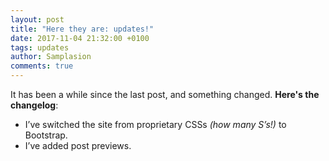 ```yaml
---
layout: post
title: "Here they are: updates!"
date: 2017-11-04 21:32:00 +0100
tags: updates
author: Samplasion
comments: true
---
```

It has been a while since the last post, and something changed. <!--more--> __Here's the changelog__:
* I’ve switched the site from proprietary CSSs _(how many S’s!)_ to Bootstrap.
* I’ve added post previews.
